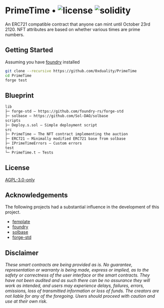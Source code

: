 # PrimeTime • ![license](https://img.shields.io/github/license/0xduality/PrimeTime?label=license) ![solidity](https://img.shields.io/badge/solidity-^0.8.16-lightgrey)

An ERC721 compatible contract that anyone can mint until October 23rd 2120. NFT attributes are based on whether various times are prime numbers.

## Getting Started

Assuming you have [foundry](https://getfoundry.sh/) installed
```sh
git clone --recursive https://github.com/0xduality/PrimeTime
cd PrimeTime
forge test
```

## Blueprint

```ml
lib
├─ forge-std — https://github.com/foundry-rs/forge-std
├─ solbase — https://github.com/Sol-DAO/solbase
scripts
├─ Deploy.s.sol — Simple deployment script
src
├─ PrimeTime — The NFT contract implementing the auction
├─ ERC721 — Minimally modified ERC721 base from solbase
├─ IPrimeTimeErrors — Custom errors
test
└─ PrimeTime.t — Tests
```

## License

[AGPL-3.0-only](https://github.com/0xduality/PrimeTime/blob/main/LICENSE)


## Acknowledgements

The following projects had a substantial influence in the development of this project.

- [femplate](https://github.com/abigger87/femplate)
- [foundry](https://github.com/foundry-rs/foundry)
- [solbase](https://github.com/Sol-DAO/solmate)
- [forge-std](https://github.com/brockelmore/forge-std)


## Disclaimer

_These smart contracts are being provided as is. No guarantee, representation or warranty is being made, express or implied, as to the safety or correctness of the user interface or the smart contracts. They have not been audited and as such there can be no assurance they will work as intended, and users may experience delays, failures, errors, omissions, loss of transmitted information or loss of funds. The creators are not liable for any of the foregoing. Users should proceed with caution and use at their own risk._

